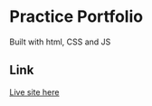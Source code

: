 # Practice Portfolio
Built with html, CSS and JS

## Link
[Live site here](https://allen-practice-portfolio.netlify.app)